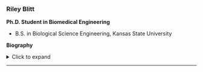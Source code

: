 ### Riley Blitt  

**Ph.D. Student in Biomedical Engineering**  

- B.S. in Biological Science Engineering, Kansas State University 


**Biography**  
<details>
  <summary>Click to expand</summary>  </details>

---